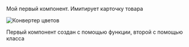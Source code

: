 Мой первый компонент. Имитирует карточку товара

![Конвертер цветов](./hmwComponents.gif)

Первый компонент создан с помощью функции, второй с помощью класса
